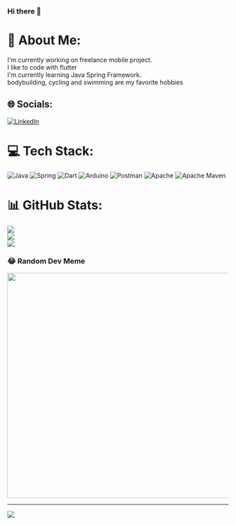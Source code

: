 ### Hi there 👋


# 💫 About Me:
I'm currently working on freelance mobile project.<br>I like to code with flutter<br>I'm currently learning Java Spring Framework.<br>bodybuilding, cycling and swimming are my favorite hobbies


## 🌐 Socials:
[![LinkedIn](https://img.shields.io/badge/LinkedIn-%230077B5.svg?logo=linkedin&logoColor=white)](https://linkedin.com/in/https://www.linkedin.com/in/enes-ceylan-5845b0147/) 

# 💻 Tech Stack:
![Java](https://img.shields.io/badge/java-%23ED8B00.svg?style=for-the-badge&logo=java&logoColor=white) ![Spring](https://img.shields.io/badge/spring-%236DB33F.svg?style=for-the-badge&logo=spring&logoColor=white) ![Dart](https://img.shields.io/badge/dart-%230175C2.svg?style=for-the-badge&logo=dart&logoColor=white) ![Arduino](https://img.shields.io/badge/-Arduino-00979D?style=for-the-badge&logo=Arduino&logoColor=white) ![Postman](https://img.shields.io/badge/Postman-FF6C37?style=for-the-badge&logo=postman&logoColor=white) ![Apache](https://img.shields.io/badge/apache-%23D42029.svg?style=for-the-badge&logo=apache&logoColor=white) ![Apache Maven](https://img.shields.io/badge/Apache%20Maven-C71A36?style=for-the-badge&logo=Apache%20Maven&logoColor=white)
# 📊 GitHub Stats:
![](https://github-readme-stats.vercel.app/api?username=EnesCeee&theme=dracula&hide_border=false&include_all_commits=false&count_private=false)<br/>
![](https://github-readme-streak-stats.herokuapp.com/?user=EnesCeee&theme=dracula&hide_border=false)<br/>
![](https://github-readme-stats.vercel.app/api/top-langs/?username=EnesCeee&theme=dracula&hide_border=false&include_all_commits=false&count_private=false&layout=compact)

### 😂 Random Dev Meme
<img src="https://rm.up.railway.app/" width="512px"/>

---
[![](https://visitcount.itsvg.in/api?id=EnesCeee&icon=2&color=0)](https://visitcount.itsvg.in)

<!-- Proudly created with GPRM ( https://gprm.itsvg.in ) 

